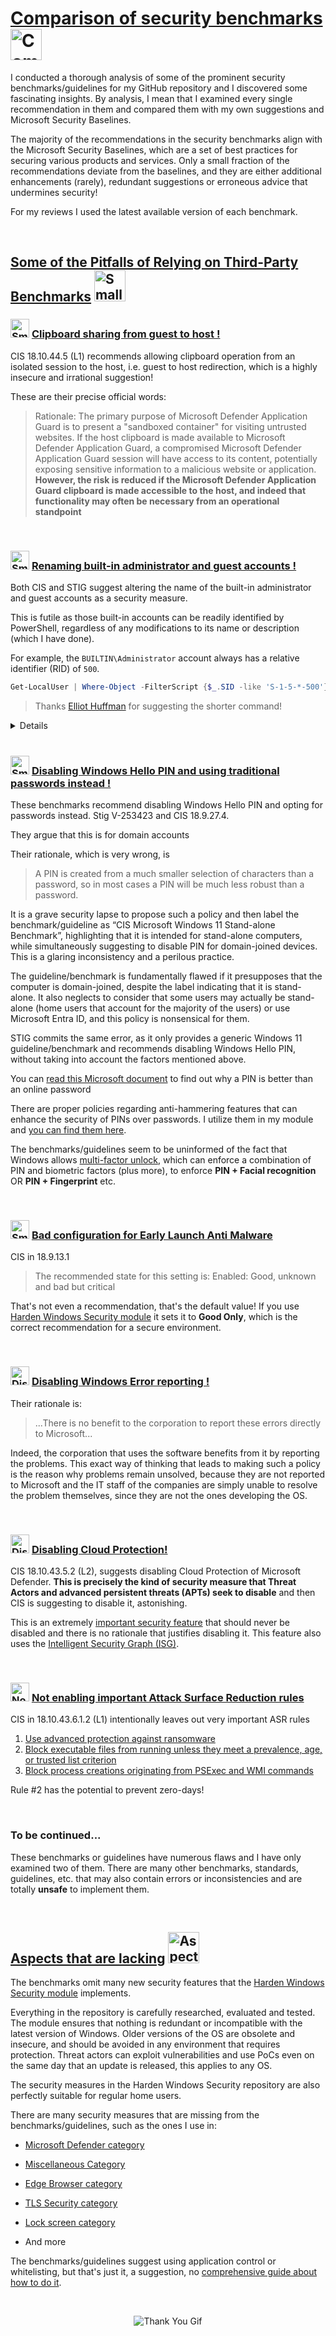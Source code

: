 # [Comparison of security benchmarks](#comparison-of-security-benchmarks-) <img src="https://raw.githubusercontent.com/HotCakeX/.github/main/Pictures/Gifs/lovelybat.gif" width="50" alt="Comparison of security benchmarks">

I conducted a thorough analysis of some of the prominent security benchmarks/guidelines for my GitHub repository and I discovered some fascinating insights. By analysis, I mean that I examined every single recommendation in them and compared them with my own suggestions and Microsoft Security Baselines.

The majority of the recommendations in the security benchmarks align with the Microsoft Security Baselines, which are a set of best practices for securing various products and services. Only a small fraction of the recommendations deviate from the baselines, and they are either additional enhancements (rarely), redundant suggestions or erroneous advice that undermines security!

For my reviews I used the latest available version of each benchmark.

<br>

## [Some of the Pitfalls of Relying on Third-Party Benchmarks](#some-of-the-pitfalls-of-relying-on-third-party-benchmarks-) <img src="https://raw.githubusercontent.com/HotCakeX/.github/main/Pictures/Gifs/whyme.gif" width="50" alt="Small Gif image for the section named Some of the Pitfalls of Relying on Third-Party Benchmarks">

### <img src="https://raw.githubusercontent.com/HotCakeX/.github/main/Pictures/Gifs/bandage-bleed.gif" width="30" alt="Small Gif for Clipboard sharing from guest to host section"> [Clipboard sharing from guest to host !](#-clipboard-sharing-from-guest-to-host-)

CIS 18.10.44.5 (L1) recommends allowing clipboard operation from an isolated session to the host, i.e. guest to host redirection, which is a highly insecure and irrational suggestion!

These are their precise official words:

> Rationale:
The primary purpose of Microsoft Defender Application Guard is to present a
"sandboxed container" for visiting untrusted websites. If the host clipboard is made
available to Microsoft Defender Application Guard, a compromised Microsoft Defender
Application Guard session will have access to its content, potentially exposing sensitive
information to a malicious website or application. **However, the risk is reduced if the
Microsoft Defender Application Guard clipboard is made accessible to the host, and
indeed that functionality may often be necessary from an operational standpoint**

<br>

### <img src="https://raw.githubusercontent.com/HotCakeX/.github/main/Pictures/Gifs/bandage-bleed.gif" width="30" alt="Small gif for Renaming built-in administrator and guest accounts section"> [Renaming built-in administrator and guest accounts !](#-renaming-built-in-administrator-and-guest-accounts-)

Both CIS and STIG suggest altering the name of the built-in administrator and guest accounts as a security measure.

This is futile as those built-in accounts can be readily identified by PowerShell, regardless of any modifications to its name or description (which I have done).

For example, the `BUILTIN\Administrator` account always has a relative identifier (RID) of `500`.

```powershell
Get-LocalUser | Where-Object -FilterScript {$_.SID -like 'S-1-5-*-500'}
```

> Thanks [Elliot Huffman](https://github.com/elliot-huffman) for suggesting the shorter command!

<details>

```powershell
Add-Type -AssemblyName System.DirectoryServices.AccountManagement
$principalContext = New-Object System.DirectoryServices.AccountManagement.PrincipalContext([System.DirectoryServices.AccountManagement.ContextType]::Machine)
$userPrincipal = New-Object System.DirectoryServices.AccountManagement.UserPrincipal($principalContext)
$searcher = New-Object System.DirectoryServices.AccountManagement.PrincipalSearcher
$searcher.QueryFilter = $userPrincipal
$searcher.FindAll() | Where-Object { $_.Sid -Like "*-500" } | Select-Object SamAccountName</details>
```

</details>

<br>

### <img src="https://raw.githubusercontent.com/HotCakeX/.github/main/Pictures/Gifs/bandage-bleed.gif" width="30" alt="Small gif for Disabling Windows Hello PIN and using traditional passwords instead section"> [Disabling Windows Hello PIN and using traditional passwords instead !](#-disabling-windows-hello-pin-and-using-traditional-passwords-instead-)

These benchmarks recommend disabling Windows Hello PIN and opting for passwords instead. Stig V-253423 and CIS 18.9.27.4.

They argue that this is for domain accounts

Their rationale, which is very wrong, is

> A PIN is created from a much smaller selection of characters than a password, so in
most cases a PIN will be much less robust than a password.

It is a grave security lapse to propose such a policy and then label the benchmark/guideline as “CIS Microsoft Windows 11 Stand-alone Benchmark”, highlighting that it is intended for stand-alone computers, while simultaneously suggesting to disable PIN for domain-joined devices. This is a glaring inconsistency and a perilous practice.

The guideline/benchmark is fundamentally flawed if it presupposes that the computer is domain-joined, despite the label indicating that it is stand-alone. It also neglects to consider that some users may actually be stand-alone (home users that account for the majority of the users) or use Microsoft Entra ID, and this policy is nonsensical for them.

STIG commits the same error, as it only provides a generic Windows 11 guideline/benchmark and recommends disabling Windows Hello PIN, without taking into account the factors mentioned above.

You can [read this Microsoft document](https://learn.microsoft.com/en-us/windows/security/identity-protection/hello-for-business/hello-why-pin-is-better-than-password) to find out why a PIN is better than an online password

There are proper policies regarding anti-hammering features that can enhance the security of PINs over passwords. I utilize them in my module and [you can find them here](https://github.com/HotCakeX/Harden-Windows-Security#lock-screen).

The benchmarks/guidelines seem to be uninformed of the fact that Windows allows [multi-factor unlock](https://learn.microsoft.com/en-us/windows/security/identity-protection/hello-for-business/feature-multifactor-unlock), which can enforce a combination of PIN and biometric factors (plus more), to enforce **PIN + Facial recognition** OR **PIN + Fingerprint** etc.

<br>

### <img src="https://raw.githubusercontent.com/HotCakeX/.github/main/Pictures/Gifs/bandage-bleed.gif" width="30" alt="Small gif for Bad configuration for Early Launch Anti Malware section"> [Bad configuration for Early Launch Anti Malware](#-bad-configuration-for-early-launch-anti-malware)

CIS in 18.9.13.1

> The recommended state for this setting is: Enabled: Good, unknown and bad but
critical

That's not even a recommendation, that's the default value! If you use [Harden Windows Security module](https://github.com/HotCakeX/Harden-Windows-Security#miscellaneous-configurations) it sets it to **Good Only**, which is the correct recommendation for a secure environment.

<br>

### <img src="https://raw.githubusercontent.com/HotCakeX/.github/main/Pictures/Gifs/bandage-bleed.gif" width="30" alt="Disabling Windows Error reporting"> [Disabling Windows Error reporting !](#-disabling-windows-error-reporting-)

Their rationale is:

> ...There is no benefit to the corporation to report these errors directly to Microsoft...

Indeed, the corporation that uses the software benefits from it by reporting the problems. This exact way of thinking that leads to making such a policy is the reason why problems remain unsolved, because they are not reported to Microsoft and the IT staff of the companies are simply unable to resolve the problem themselves, since they are not the ones developing the OS.

<br>

### <img src="https://raw.githubusercontent.com/HotCakeX/.github/main/Pictures/Gifs/bandage-bleed.gif" width="30" alt="Disabling Cloud Protection"> [Disabling Cloud Protection!](#-disabling-cloud-protection)

CIS 18.10.43.5.2 (L2), suggests disabling Cloud Protection of Microsoft Defender. **This is precisely the kind of security measure that Threat Actors and advanced persistent threats (APTs) seek to disable** and then CIS is suggesting to disable it, astonishing.

This is an extremely [important security feature](https://learn.microsoft.com/en-us/microsoft-365/security/defender-endpoint/cloud-protection-microsoft-defender-antivirus?view=o365-worldwide) that should never be disabled and there is no rationale that justifies disabling it. This feature also uses the [Intelligent Security Graph (ISG)](https://learn.microsoft.com/en-us/windows/security/application-security/application-control/app-control-for-business/design/use-appcontrol-with-intelligent-security-graph).

<br>

### <img src="https://raw.githubusercontent.com/HotCakeX/.github/main/Pictures/Gifs/bandage-bleed.gif" width="30" alt="Not enabling important Attack Surface Reduction rules"> [Not enabling important Attack Surface Reduction rules](#-not-enabling-important-attack-surface-reduction-rules)

CIS in 18.10.43.6.1.2 (L1) intentionally leaves out very important ASR rules

1. [Use advanced protection against ransomware](https://learn.microsoft.com/en-us/microsoft-365/security/defender-endpoint/attack-surface-reduction-rules-reference?view=o365-worldwide#use-advanced-protection-against-ransomware)
2. [Block executable files from running unless they meet a prevalence, age, or trusted list criterion](https://learn.microsoft.com/en-us/microsoft-365/security/defender-endpoint/attack-surface-reduction-rules-reference?view=o365-worldwide#block-executable-files-from-running-unless-they-meet-a-prevalence-age-or-trusted-list-criterion)
3. [Block process creations originating from PSExec and WMI commands](https://learn.microsoft.com/en-us/microsoft-365/security/defender-endpoint/attack-surface-reduction-rules-reference?view=o365-worldwide#block-process-creations-originating-from-psexec-and-wmi-commands)

Rule #2 has the potential to prevent zero-days!

<br>

### To be continued...

These benchmarks or guidelines have numerous flaws and I have only examined two of them. There are many other benchmarks, standards, guidelines, etc. that may also contain errors or inconsistencies and are totally **unsafe** to implement them.

<br>

## [Aspects that are lacking](#aspects-that-are-lacking-) <img src="https://raw.githubusercontent.com/HotCakeX/.github/main/Pictures/Gifs/gothwink.gif" width="50" alt="Aspects that are lacking">

The benchmarks omit many new security features that the [Harden Windows Security module](https://github.com/HotCakeX/Harden-Windows-Security) implements.

Everything in the repository is carefully researched, evaluated and tested. The module ensures that nothing is redundant or incompatible with the latest version of Windows. Older versions of the OS are obsolete and insecure, and should be avoided in any environment that requires protection. Threat actors can exploit vulnerabilities and use PoCs even on the same day that an update is released, this applies to any OS.

The security measures in the Harden Windows Security repository are also perfectly suitable for regular home users.

There are many security measures that are missing from the benchmarks/guidelines, such as the ones I use in:

* [Microsoft Defender category](https://github.com/HotCakeX/Harden-Windows-Security#microsoft-security-baselines)

* [Miscellaneous Category](https://github.com/HotCakeX/Harden-Windows-Security#miscellaneous-configurations)

* [Edge Browser category](https://github.com/HotCakeX/Harden-Windows-Security#edge-browser-configurations)

* [TLS Security category](https://github.com/HotCakeX/Harden-Windows-Security#tls-security)

* [Lock screen category](https://github.com/HotCakeX/Harden-Windows-Security#lock-screen)

* And more

The benchmarks/guidelines suggest using application control or whitelisting, but that's just it, a suggestion, no [comprehensive guide about how to do it](https://github.com/HotCakeX/Harden-Windows-Security/wiki/Introduction).

<br>

<p align="center">
<img src="https://raw.githubusercontent.com/HotCakeX/.github/main/Pictures/Gifs/thankyou.gif" alt="Thank You Gif">
</p>

<br>
